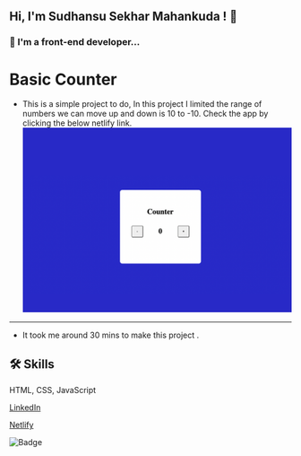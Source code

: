 ## Hi, I'm Sudhansu Sekhar Mahankuda ! 👋


### 🚀 I'm a front-end developer...



# Basic Counter

- This is a simple project to do, In this project I limited the range of numbers we can move up and down is 10 to -10. Check the app by clicking the below netlify link.
![Screenshot](./Image//Basic_Counter.png "Template Screenshot")


---




- It took me around  30 mins to make this project .



## 🛠 Skills
HTML, CSS, JavaScript

[LinkedIn](https://www.linkedin.com/in/sud-sekhar/)

[Netlify](https://basic-counter-sud.netlify.app/)

![Badge](https://img.shields.io/badge/Netlify-Link-green)